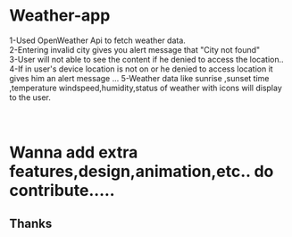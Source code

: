 # Weather-app

1-Used OpenWeather Api to fetch weather data.<br>
2-Entering invalid city gives you alert message that "City not found"<br>
3-User will not able to see the content if he denied to access the location..<br>
4-If in user's device location is not on or he denied to access location it gives him an alert message ...
5-Weather data like sunrise ,sunset time ,temperature windspeed,humidity,status of weather with icons will display to the user.<br><br><br>



# Wanna add extra features,design,animation,etc.. do contribute.....
## Thanks
